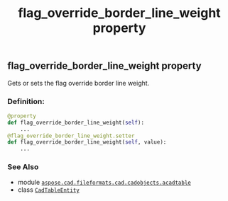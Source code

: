 ﻿---
title: flag_override_border_line_weight property
second_title: Aspose.CAD for Python via .NET API References
description: 
type: docs
weight: 230
url: /python-net/aspose.cad.fileformats.cad.cadobjects.acadtable/cadtableentity/flag_override_border_line_weight/
is_root: false
---

## flag_override_border_line_weight property


Gets or sets the flag override border line weight.
### Definition:
```python
@property
def flag_override_border_line_weight(self):
    ...
@flag_override_border_line_weight.setter
def flag_override_border_line_weight(self, value):
    ...
```

### See Also
* module [`aspose.cad.fileformats.cad.cadobjects.acadtable`](../../)
* class [`CadTableEntity`](/cad/python-net/aspose.cad.fileformats.cad.cadobjects.acadtable/cadtableentity)
